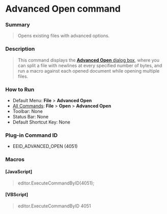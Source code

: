 # Advanced Open command

### Summary

> Opens existing files with advanced options.

### Description

> This command displays the [**Advanced Open** dialog box](../../dlg/advanced_open/index), where you can split a file with newlines at every specified number of bytes, and run a macro against each opened document while opening multiple files.

### How to Run

- Default Menu: **File** \> **Advanced Open**
- [All Commands](../tools/all_commands): **File** \> **Open** \> **Advanced Open**
- Toolbar: None
- Status Bar: None
- Default Shortcut Key: None

### Plug-in Command ID

- EEID\_ADVANCED\_OPEN (4051)

### Macros

#### \[JavaScript\]

> editor.ExecuteCommandByID(4051);

#### \[VBScript\]

> editor.ExecuteCommandByID 4051